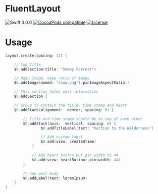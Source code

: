 # FluentLayout

![Swift 3.0.0](https://img.shields.io/badge/Swift-3.0.0-orange.svg)
[![CocoaPods compatible](https://img.shields.io/cocoapods/v/FluentLayout.svg)](#cocoapods)
[![License](http://img.shields.io/:license-mit-blue.svg)](http://doge.mit-license.org)

# Usage

```swift
layout.create(spacing: 12) {

    // Top Title
    $0.addSection(title: "Snowy Forrest")

    // Main Image, keep ratio of image
    $0.addImage(named: "snow.png").pinImageAspectRatio()

    // This section holds post information
    $0.addSection {

    // Group to contain the title, time stamp and heart
    $0.addStack(alignment: .center, spacing: 0) {

        // Title and time stamp should be on top of each other
        $0.addStack(axis: .vertical, spacing: 0) {
                $0.addTitleLabel(text: "Vaction to the Wilderness")

                // Add custom label
                $0.add(view: createdTime)
            }

            // Add heart button but pin width to 44
            $0.add(view: heartButton).pin(width: 44)
        }

        // add post body
        $0.addLabel(text: loremIpsum)
    }
}
```
